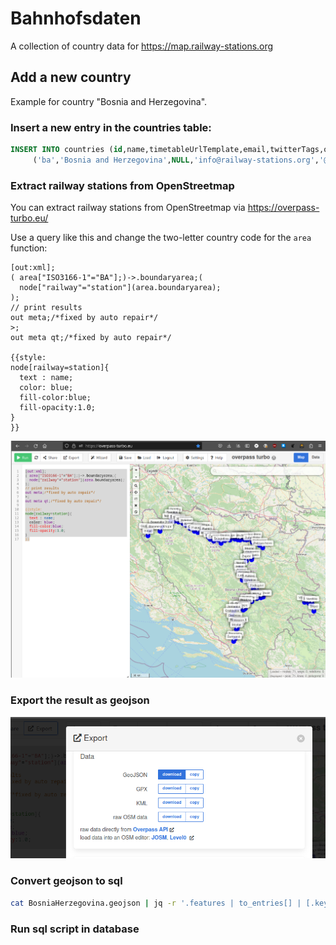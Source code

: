 # Bahnhofsdaten

A collection of country data for https://map.railway-stations.org

## Add a new country

Example for country "Bosnia and Herzegovina".

### Insert a new entry in the countries table:

```sql
INSERT INTO countries (id,name,timetableUrlTemplate,email,twitterTags,overrideLicense,active) VALUES
	 ('ba','Bosnia and Herzegovina',NULL,'info@railway-stations.org','@Bahnhofsoma, #dbHackathon, #dbOpendata, #Bahnhofsfoto, @khgdrn','CC_BY_NC_40_INT',1);

```

### Extract railway stations from OpenStreetmap

You can extract railway stations from OpenStreetmap via https://overpass-turbo.eu/

Use a query like this and change the two-letter country code for the `area` function:

```
[out:xml];
( area["ISO3166-1"="BA"];)->.boundaryarea;(
  node["railway"="station"](area.boundaryarea);
);
// print results
out meta;/*fixed by auto repair*/
>;
out meta qt;/*fixed by auto repair*/

{{style:
node[railway=station]{ 
  text : name;
  color: blue;
  fill-color:blue;
  fill-opacity:1.0;
}
}}
```

![Overpass Query](overpass-query.png)

### Export the result as geojson

![Overpass Export](overpass-export.png)

### Convert geojson to sql

```bash
cat BosniaHerzegovina.geojson | jq -r '.features | to_entries[] | [.key+1, .value.properties.name, .value.geometry.coordinates[0], .value.geometry.coordinates[1]] | @text "insert into stations (countryCode, id, title, lat, lon) values ('"'"'ba'"'"', '"'"'\(.[0])'"'"', '"'"'\(.[1])'"'"', \(.[3]), \(.[2]));"' > BosniaHerzegovina.sql

```

### Run sql script in database
